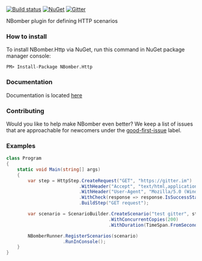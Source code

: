 [![Build status](https://ci.appveyor.com/api/projects/status/639k1l877whni54c?svg=true)](https://ci.appveyor.com/project/PragmaticFlowOrg/nbomber-http)
[![NuGet](https://img.shields.io/nuget/v/nbomber.http.svg)](https://www.nuget.org/packages/nbomber.http/)
[![Gitter](https://badges.gitter.im/nbomber/community.svg)](https://gitter.im/nbomber/community?utm_source=badge&utm_medium=badge&utm_campaign=pr-badge)

NBomber plugin for defining HTTP scenarios

### How to install
To install NBomber.Http via NuGet, run this command in NuGet package manager console:
```code
PM> Install-Package NBomber.Http
```

### Documentation
Documentation is located [here](https://nbomber.com)

### Contributing
Would you like to help make NBomber even better? We keep a list of issues that are approachable for newcomers under the [good-first-issue](https://github.com/PragmaticFlow/NBomber.Http/issues?q=is%3Aopen+is%3Aissue+label%3A%22good+first+issue%22) label.

### Examples
```csharp
class Program
{
	static void Main(string[] args)
	{
		var step = HttpStep.CreateRequest("GET", "https://gitter.im")
						   .WithHeader("Accept", "text/html,application/xhtml+xml,application/xml;q=0.9,image/webp,image/apng,*/*;q=0.8")
						   .WithHeader("User-Agent", "Mozilla/5.0 (Windows NT 10.0; Win64; x64) AppleWebKit/537.36 (KHTML, like Gecko) Chrome/67.0.3396.99 Safari/537.36")
						   .WithCheck(response => response.IsSuccessStatusCode) // default check
						   .BuildStep("GET request");                   

		var scenario = ScenarioBuilder.CreateScenario("test gitter", step)
									  .WithConcurrentCopies(200)                                          
									  .WithDuration(TimeSpan.FromSeconds(10));

		NBomberRunner.RegisterScenarios(scenario)
					 .RunInConsole();
	}
}
```
